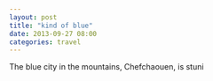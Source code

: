 ```yaml
---
layout: post
title: "kind of blue"
date: 2013-09-27 08:00
categories: travel
---
```


The blue city in the mountains, Chefchaouen, is stuni
